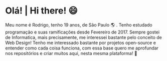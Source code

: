 # Olá! | Hi there! :smile:
Meu nome é Rodrigo, tenho 19 anos, de São Paulo :earth_americas: . Tenho estudado programação e suas ramificações desde Fevereiro de 2017. Sempre gostei de Informatica, mais precisamente, me interessei bastante pelo conceito de Web Design! Tenho me interessado bastante por projetos open-source e entender como cada coisa funciona, com essa base quero me aprofundar nos repositórios e criar muitos aqui, nesta mesma plataforma! :punch:
